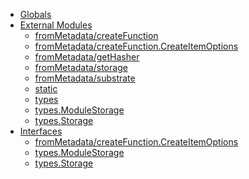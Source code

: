 * [Globals](globals.md)
* [External Modules]()
  * [fromMetadata/createFunction](modules/_frommetadata_createfunction_.md)
  * [fromMetadata/createFunction.CreateItemOptions](interfaces/_frommetadata_createfunction_.createitemoptions.md)
  * [fromMetadata/getHasher](modules/_frommetadata_gethasher_.md)
  * [fromMetadata/storage](modules/_frommetadata_storage_.md)
  * [fromMetadata/substrate](modules/_frommetadata_substrate_.md)
  * [static](modules/_static_.md)
  * [types](modules/_types_.md)
  * [types.ModuleStorage](interfaces/_types_.modulestorage.md)
  * [types.Storage](interfaces/_types_.storage.md)
* [Interfaces]()
  * [fromMetadata/createFunction.CreateItemOptions](interfaces/_frommetadata_createfunction_.createitemoptions.md)
  * [types.ModuleStorage](interfaces/_types_.modulestorage.md)
  * [types.Storage](interfaces/_types_.storage.md)